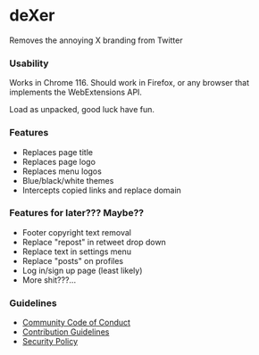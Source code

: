 # deXer
Removes the annoying X branding from Twitter

### Usability
Works in Chrome 116. Should work in Firefox, or any browser that implements the WebExtensions API.

Load as unpacked, good luck have fun.

### Features
- Replaces page title
- Replaces page logo
- Replaces menu logos
- Blue/black/white themes
- Intercepts copied links and replace domain

### Features for later??? Maybe??
- Footer copyright text removal
- Replace "repost" in retweet drop down
- Replace text in settings menu
- Replace "posts" on profiles
- Log in/sign up page (least likely)
- More shit???...

### Guidelines
- [Community Code of Conduct](.github/CODE_OF_CONDUCT.md)
- [Contribution Guidelines](.github/CONTRIBUTING.md)
- [Security Policy](.github/SECURITY.md)